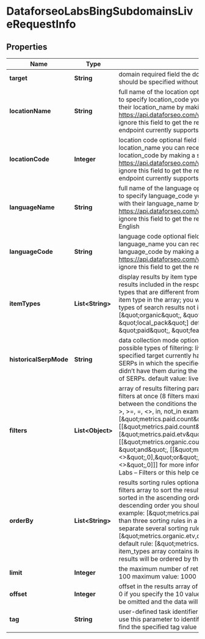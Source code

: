 

# DataforseoLabsBingSubdomainsLiveRequestInfo


## Properties

| Name | Type | Description | Notes |
|------------ | ------------- | ------------- | -------------|
|**target** | **String** | domain required field the domain name of the target website the domain should be specified without https:// and www. |  [optional] |
|**locationName** | **String** | full name of the location optional field if you use this field, you don’t need to specify location_code you can receive the list of available locations with their location_name by making a separate request to https://api.dataforseo.com/v3/dataforseo_labs/locations_and_languages ignore this field to get the results for all available locations; Note: this endpoint currently supports the US location only; example: United States |  [optional] |
|**locationCode** | **Integer** | location code optional field if you use this field, you don’t need to specify location_name you can receive the list of available locations with their location_code by making a separate request to https://api.dataforseo.com/v3/dataforseo_labs/locations_and_languages; ignore this field to get the results for all available locations; Note: this endpoint currently supports the US location only; example: 2840 |  [optional] |
|**languageName** | **String** | full name of the language optional field if you use this field, you don’t need to specify language_code you can receive the list of available languages with their language_name by making a separate request to the https://api.dataforseo.com/v3/dataforseo_labs/locations_and_languages ignore this field to get the results for all available languages example: English |  [optional] |
|**languageCode** | **String** | language code optional field if you use this field, you don’t need to specify language_name you can receive the list of available languages with their language_code by making a separate request to the https://api.dataforseo.com/v3/dataforseo_labs/locations_and_languages ignore this field to get the results for all available languages example: en |  [optional] |
|**itemTypes** | **List&lt;String&gt;** | display results by item type optional field indicates the type of search results included in the response Note: if the item_types array contains item types that are different from organic, the results will be ordered by the first item type in the array; you will not be able to sort and filter results by the types of search results not included in the response; possible values: [\&quot;organic\&quot;, \&quot;paid\&quot;, \&quot;featured_snippet\&quot;, \&quot;local_pack\&quot;] default value: [\&quot;organic\&quot;, \&quot;paid\&quot;, \&quot;featured_snippet\&quot;, \&quot;local_pack\&quot;] |  [optional] |
|**historicalSerpMode** | **String** | data collection mode optional field you can use this field to filter the results; possible types of filtering: live — return metrics for SERPs in which the specified target currently has ranking results; lost — return metrics for SERPs in which the specified target had previously had ranking results, but didn’t have them during the last check; all — return metrics for both types of SERPs. default value: live |  [optional] |
|**filters** | **List&lt;Object&gt;** | array of results filtering parameters optional field you can add several filters at once (8 filters maximum) you should set a logical operator and, or between the conditions the following operators are supported: regex, &lt;, &lt;&#x3D;, &gt;, &gt;&#x3D;, &#x3D;, &lt;&gt;, in, not_in example: [\&quot;metrics.paid.count\&quot;,\&quot;&gt;\&quot;,0] [[\&quot;metrics.paid.count\&quot;,\&quot;&gt;\&quot;,0],\&quot;and\&quot;,[\&quot;metrics.paid.etv\&quot;,\&quot;&gt;\&quot;,\&quot;50\&quot;]] [[\&quot;metrics.organic.count\&quot;,\&quot;&gt;\&quot;,\&quot;10\&quot;], \&quot;and\&quot;, [[\&quot;metrics.organic.pos_1\&quot;,\&quot;&lt;&gt;\&quot;,0],\&quot;or\&quot;,[\&quot;metrics.organic.pos_2_3\&quot;,\&quot;&lt;&gt;\&quot;,0]]] for more information about filters, please refer to Dataforseo Labs – Filters or this help center guide |  [optional] |
|**orderBy** | **List&lt;String&gt;** | results sorting rules optional field you can use the same values as in the filters array to sort the results possible sorting types: asc – results will be sorted in the ascending order desc – results will be sorted in the descending order you should use a comma to specify a sorting type example: [\&quot;metrics.paid.etv,asc\&quot;] Note: you can set no more than three sorting rules in a single request you should use a comma to separate several sorting rules example: [\&quot;metrics.organic.etv,desc\&quot;,\&quot;metrics.paid.count,asc\&quot;] default rule: [\&quot;metrics.organic.count,desc\&quot;] Note: if the item_types array contains item types that are different from organic, the results will be ordered by the first item type in the array |  [optional] |
|**limit** | **Integer** | the maximum number of returned keywords optional field default value: 100 maximum value: 1000 |  [optional] |
|**offset** | **Integer** | offset in the results array of returned keywords optional field default value: 0 if you specify the 10 value, the first ten keywords in the results array will be omitted and the data will be provided for the successive keywords |  [optional] |
|**tag** | **String** | user-defined task identifier optional field the character limit is 255 you can use this parameter to identify the task and match it with the result you will find the specified tag value in the data object of the response |  [optional] |



